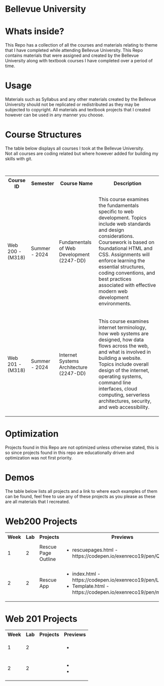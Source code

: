 # Bellevue University

# Whats inside?
<p>
    This Repo has a collection of all the courses and materials relating to theme that I have 
    completed while attending Bellevue University. This Repo contains materials that were 
    assigned and created by the Bellevue University along with textbook courses I have 
    completed over a period of time.
</p>

# Usage
<p>
    Materials such as Syllabus and any other materials 
    created by the Bellevue University should not be replicated or redistributed as they
    may be subjected to copyright. All materials and textbook projects that I created however 
    can be used in any manner you choose.
</p>

# Course Structures
<p>
    The table below displays all courses I took at the Bellevue University. <br>
    Not all courses are coding related but where however added for building my skills with git.
</p>
<br>
<table>
    <tr>
        <th>Course ID</th>
        <th>Semester</th>
        <th>Course Name</th>
        <th>Description</th>
    </tr>
    <tr>
        <td>Web 200 - (M318)</td>
        <td>Summer - 2024</td>
        <td>Fundamentals of Web Development (2247-DD)</td>
        <td>
            <p>
                This course examines the fundamentals specific to web development. 
                Topics include web standards and design considerations. Coursework 
                is based on foundational HTML and CSS. Assignments will enforce 
                learning the essential structures, coding conventions, and best 
                practices associated with effective modern web development environments.
            </p>
        </td>
    </tr>
    <tr>
        <td>Web 201 - (M318)</td>
        <td>Summer - 2024</td>
        <td>Internet Systems Architecture (2247-DD)</td>
        <td>
            <p>
                This course examines internet terminology, how web systems are designed, 
                how data flows across the web, and what is involved in building a website. 
                Topics include overall design of the internet, operating systems, command line interfaces, 
                cloud computing, serverless architectures, security, and web accessibility.
            </p>
        </td>
    </tr>
</table>

# Optimization
<p>
    Projects found in this Repo are not optimized unless otherwise stated, this is 
    so since projects found in this repo are educationally driven and optimization 
    was not first priority.
</p>

# Demos
<p>
    The table below lists all projects and a link to where each examples of them can be found, 
    feel free to use any of these projects as you please as these are all materials that I 
    recreated.
</p>

# Web200 Projects
<table>
    <tr>
        <th>Week</th>
        <th>Lab</th>
        <th>Projects</th>
        <th>Previews</th>
    </tr>
    <tr>
        <td>1</td>
        <td>2</td>
        <td>Rescue Page Outline</td>
        <td>
            <ul>
                <li>rescuepages.html - https://codepen.io/exenreco19/pen/QWRvdOG</li>
            </ul>
        </td>
    </tr>
    <tr>
        <td>2</td>
        <td>2</td>
        <td>Rescue App</td>
        <td>
            <ul>
                <li>index.html - https://codepen.io/exenreco19/pen/LYoyxjX</li>
                <li>Template.html - https://codepen.io/exenreco19/pen/mdYmRKd</li>
            </ul>
        </td>
    </tr>
</table>


# Web 201 Projects
<table>
    <tr>
        <th>Week</th>
        <th>Lab</th>
        <th>Projects</th>
        <th>Previews</th>
    </tr>
    <tr>
        <td>1</td>
        <td>2</td>
        <td></td>
        <td>
            <ul>
                <li></li>
            </ul>
        </td>
    </tr>
    <tr>
        <td>2</td>
        <td>2</td>
        <td></td>
        <td>
            <ul>
                <li></li>
                <li></li>
            </ul>
        </td>
    </tr>
</table>

